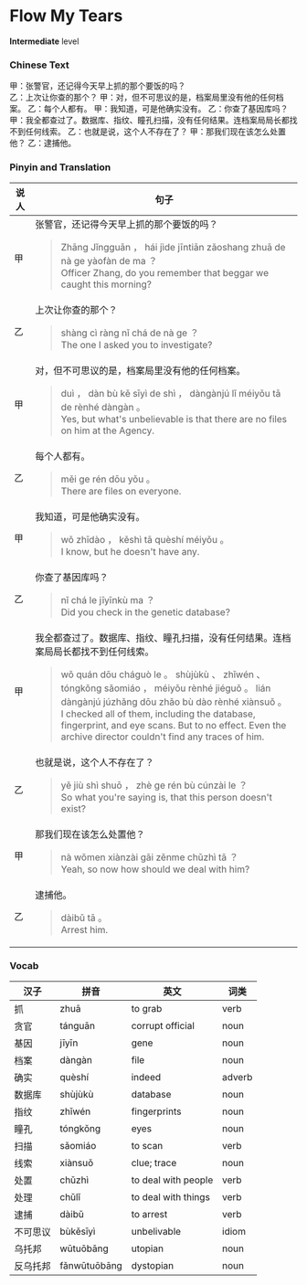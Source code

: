 # Flow My Tears
**Intermediate** level
### Chinese Text
甲：张警官，还记得今天早上抓的那个要饭的吗？<br />乙：上次让你查的那个？
甲：对，但不可思议的是，档案局里没有他的任何档案。
乙：每个人都有。
甲：我知道，可是他确实没有。
乙：你查了基因库吗？
甲：我全都查过了。数据库、指纹、瞳孔扫描，没有任何结果。连档案局局长都找不到任何线索。
乙：也就是说，这个人不存在了？
甲：那我们现在该怎么处置他？
乙：逮捕他。

### Pinyin and Translation
|说人|句子|
|----|----|
|甲|张警官，还记得今天早上抓的那个要饭的吗？<blockquote>Zhāng Jǐngguān ， hái jìde jīntiān zǎoshang zhuā de nà ge yàofàn de ma ？<br />Officer Zhang, do you remember that beggar we caught this morning?</blockquote>|
|乙|上次让你查的那个？<blockquote>shàng cì ràng nǐ chá de nà ge ？<br />The one I asked you to investigate?</blockquote>|
|甲|对，但不可思议的是，档案局里没有他的任何档案。<blockquote>duì ， dàn bù kě sīyì de shì ， dàngànjú lǐ méiyǒu tā de rènhé dàngàn 。<br />Yes, but what's unbelievable is that there are no files on him at the Agency.</blockquote>|
|乙|每个人都有。<blockquote>měi ge rén dōu yǒu 。<br />There are files on everyone.</blockquote>|
|甲|我知道，可是他确实没有。<blockquote>wǒ zhīdào ， kěshì tā quèshí méiyǒu 。<br />I know, but he doesn't have any.</blockquote>|
|乙|你查了基因库吗？<blockquote>nǐ chá le jīyīnkù ma ？<br />Did you check in the genetic database?</blockquote>|
|甲|我全都查过了。数据库、指纹、瞳孔扫描，没有任何结果。连档案局局长都找不到任何线索。<blockquote>wǒ quán dōu cháguò le 。 shùjùkù 、 zhǐwén 、 tóngkǒng sǎomiáo ， méiyǒu rènhé jiéguǒ 。 lián dàngànjú júzhǎng dōu zhǎo bù dào rènhé xiànsuǒ 。<br />I checked all of them, including the database, fingerprint, and eye scans. But to no effect. Even the archive director couldn't find any traces of him.</blockquote>|
|乙|也就是说，这个人不存在了？<blockquote>yě jiù shì shuō ， zhè ge rén bù cúnzài le ？<br />So what you're saying is, that this person doesn't exist?</blockquote>|
|甲|那我们现在该怎么处置他？<blockquote>nà wǒmen xiànzài gāi zěnme chǔzhì tā ？<br />Yeah, so now how should we deal with him?</blockquote>|
|乙|逮捕他。<blockquote>dàibǔ tā 。<br />Arrest him.</blockquote>|
### Vocab
|汉子|拼音|英文|词类|
|----|----|----|----|
|抓|zhuā|to grab|verb|
|贪官|tánguān|corrupt official|noun|
|基因|jīyīn|gene|noun|
|档案|dàngàn|file|noun|
|确实|quèshí|indeed|adverb|
|数据库|shùjùkù|database|noun|
|指纹|zhǐwén|fingerprints|noun|
|瞳孔|tóngkǒng|eyes|noun|
|扫描|sǎomiáo|to scan|verb|
|线索|xiànsuǒ|clue; trace|noun|
|处置|chǔzhì|to deal with people|verb|
|处理|chǔlǐ|to deal with things|verb|
|逮捕|dàibǔ|to arrest|verb|
|不可思议|bùkěsīyì|unbelivable|idiom|
|乌托邦|wūtuōbāng|utopian|noun|
|反乌托邦|fǎnwūtuōbāng|dystopian|noun|